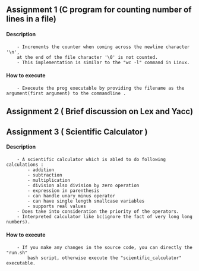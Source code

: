 ## Assignment 1 (C program for counting number of lines in a file)

#### Description 
		- Increments the counter when coming across the newline character '\n', 
		at the end of the file character '\0' is not counted.
		- This implementation is similar to the "wc -l" command in Linux.

#### How to execute
		- Execeute the prog executable by providing the filename as the argument(first argument) to the commandline .

## Assignment 2 ( Brief discussion on Lex and Yacc)

## Assignment 3 ( Scientific Calculator )

#### Description
		- A scientific calculator which is abled to do following calculations :
			- addition
			- subtraction
			- multiplication
			- division also division by zero operation
			- expression in parenthesis
			- can handle unary minus operator
			- can have single length smallcase variables	
			- supports real values
		- Does take into consideration the priority of the operators.
		- Interpreted calculator like bc(ignore the fact of very long long numbers).

#### How to execute
		- If you make any changes in the source code, you can directly the "run.sh" 
			bash script, otherwise execute the "scientific_calculator" executable.
		
